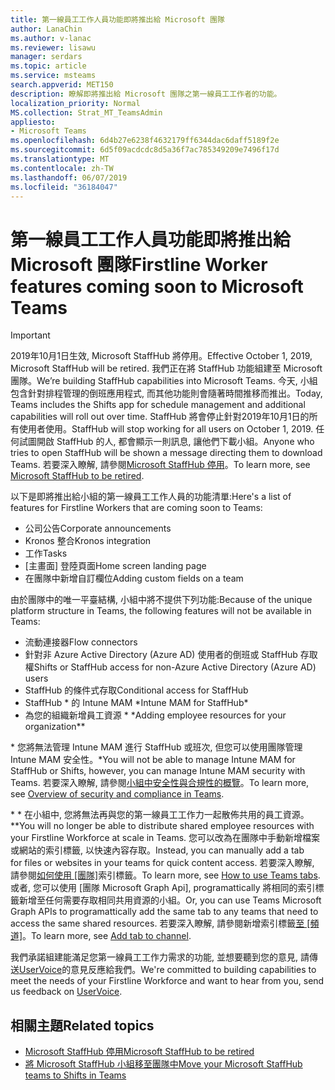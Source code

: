 ```yaml
---
title: 第一線員工工作人員功能即將推出給 Microsoft 團隊
author: LanaChin
ms.author: v-lanac
ms.reviewer: lisawu
manager: serdars
ms.topic: article
ms.service: msteams
search.appverid: MET150
description: 瞭解即將推出給 Microsoft 團隊之第一線員工工作者的功能。
localization_priority: Normal
MS.collection: Strat_MT_TeamsAdmin
appliesto:
- Microsoft Teams
ms.openlocfilehash: 6d4b27e6238f4632179ff6344dac6daff5189f2e
ms.sourcegitcommit: 6d5f09acdcdc8d5a36f7ac785349209e7496f17d
ms.translationtype: MT
ms.contentlocale: zh-TW
ms.lasthandoff: 06/07/2019
ms.locfileid: "36184047"
---
```

# <a name="firstline-worker-features-coming-soon-to-microsoft-teams"></a><span data-ttu-id="d3fb5-103">第一線員工工作人員功能即將推出給 Microsoft 團隊</span><span class="sxs-lookup"><span data-stu-id="d3fb5-103">Firstline Worker features coming soon to Microsoft Teams</span></span>

> [!IMPORTANT]
> <span data-ttu-id="d3fb5-104">2019年10月1日生效, Microsoft StaffHub 將停用。</span><span class="sxs-lookup"><span data-stu-id="d3fb5-104">Effective October 1, 2019, Microsoft StaffHub will be retired.</span></span> <span data-ttu-id="d3fb5-105">我們正在將 StaffHub 功能組建至 Microsoft 團隊。</span><span class="sxs-lookup"><span data-stu-id="d3fb5-105">We’re building StaffHub capabilities into Microsoft Teams.</span></span> <span data-ttu-id="d3fb5-106">今天, 小組包含針對排程管理的倒班應用程式, 而其他功能則會隨著時間推移而推出。</span><span class="sxs-lookup"><span data-stu-id="d3fb5-106">Today, Teams includes the Shifts app for schedule management and additional capabilities will roll out over time.</span></span> <span data-ttu-id="d3fb5-107">StaffHub 將會停止針對2019年10月1日的所有使用者使用。</span><span class="sxs-lookup"><span data-stu-id="d3fb5-107">StaffHub will stop working for all users on October 1, 2019.</span></span> <span data-ttu-id="d3fb5-108">任何試圖開啟 StaffHub 的人, 都會顯示一則訊息, 讓他們下載小組。</span><span class="sxs-lookup"><span data-stu-id="d3fb5-108">Anyone who tries to open StaffHub will be shown a message directing them to download Teams.</span></span> <span data-ttu-id="d3fb5-109">若要深入瞭解, 請參閱[Microsoft StaffHub 停用](microsoft-staffhub-to-be-retired.md)。</span><span class="sxs-lookup"><span data-stu-id="d3fb5-109">To learn more, see [Microsoft StaffHub to be retired](microsoft-staffhub-to-be-retired.md).</span></span>

<span data-ttu-id="d3fb5-110">以下是即將推出給小組的第一線員工工作人員的功能清單:</span><span class="sxs-lookup"><span data-stu-id="d3fb5-110">Here's a list of features for Firstline Workers that are coming soon to Teams:</span></span>

- <span data-ttu-id="d3fb5-111">公司公告</span><span class="sxs-lookup"><span data-stu-id="d3fb5-111">Corporate announcements</span></span>
- <span data-ttu-id="d3fb5-112">Kronos 整合</span><span class="sxs-lookup"><span data-stu-id="d3fb5-112">Kronos integration</span></span>
- <span data-ttu-id="d3fb5-113">工作</span><span class="sxs-lookup"><span data-stu-id="d3fb5-113">Tasks</span></span>
- <span data-ttu-id="d3fb5-114">[主畫面] 登陸頁面</span><span class="sxs-lookup"><span data-stu-id="d3fb5-114">Home screen landing page</span></span>
- <span data-ttu-id="d3fb5-115">在團隊中新增自訂欄位</span><span class="sxs-lookup"><span data-stu-id="d3fb5-115">Adding custom fields on a team</span></span>

<span data-ttu-id="d3fb5-116">由於團隊中的唯一平臺結構, 小組中將不提供下列功能:</span><span class="sxs-lookup"><span data-stu-id="d3fb5-116">Because of the unique platform structure in Teams, the following features will not be available in Teams:</span></span>

- <span data-ttu-id="d3fb5-117">流動連接器</span><span class="sxs-lookup"><span data-stu-id="d3fb5-117">Flow connectors</span></span>
- <span data-ttu-id="d3fb5-118">針對非 Azure Active Directory (Azure AD) 使用者的倒班或 StaffHub 存取權</span><span class="sxs-lookup"><span data-stu-id="d3fb5-118">Shifts or StaffHub access for non-Azure Active Directory (Azure AD) users</span></span>
- <span data-ttu-id="d3fb5-119">StaffHub 的條件式存取</span><span class="sxs-lookup"><span data-stu-id="d3fb5-119">Conditional access for StaffHub</span></span>
- <span data-ttu-id="d3fb5-120">StaffHub \* 的 Intune MAM \*</span><span class="sxs-lookup"><span data-stu-id="d3fb5-120">Intune MAM for StaffHub\*</span></span>
- <span data-ttu-id="d3fb5-121">為您的組織新增員工資源 \* \*</span><span class="sxs-lookup"><span data-stu-id="d3fb5-121">Adding employee resources for your organization\*\*</span></span>

<span data-ttu-id="d3fb5-122">\* 您將無法管理 Intune MAM 進行 StaffHub 或班次, 但您可以使用團隊管理 Intune MAM 安全性。</span><span class="sxs-lookup"><span data-stu-id="d3fb5-122">\*You will not be able to manage Intune MAM for StaffHub or Shifts, however, you can manage Intune MAM security with Teams.</span></span> <span data-ttu-id="d3fb5-123">若要深入瞭解, 請參閱[小組中安全性與合規性的概覽](../../security-compliance-overview.md)。</span><span class="sxs-lookup"><span data-stu-id="d3fb5-123">To learn more, see [Overview of security and compliance in Teams](../../security-compliance-overview.md).</span></span>

<span data-ttu-id="d3fb5-124">\* \* 在小組中, 您將無法再與您的第一線員工工作力一起散佈共用的員工資源。</span><span class="sxs-lookup"><span data-stu-id="d3fb5-124">\*\*You will no longer be able to distribute shared employee resources with your Firstline Workforce at scale in Teams.</span></span> <span data-ttu-id="d3fb5-125">您可以改為在團隊中手動新增檔案或網站的索引標籤, 以快速內容存取。</span><span class="sxs-lookup"><span data-stu-id="d3fb5-125">Instead, you can manually add a tab for files or websites in your teams for quick content access.</span></span> <span data-ttu-id="d3fb5-126">若要深入瞭解, 請參閱[如何使用 [團隊]](https://office365adoption.com/microsoft-teams-tabs/)索引標籤。</span><span class="sxs-lookup"><span data-stu-id="d3fb5-126">To learn more, see [How to use Teams tabs](https://office365adoption.com/microsoft-teams-tabs/).</span></span> <span data-ttu-id="d3fb5-127">或者, 您可以使用 [團隊 Microsoft Graph Api], programattically 將相同的索引標籤新增至任何需要存取相同共用資源的小組。</span><span class="sxs-lookup"><span data-stu-id="d3fb5-127">Or, you can use Teams Microsoft Graph APIs to programattically add the same tab to any teams that need to access the same shared resources.</span></span> <span data-ttu-id="d3fb5-128">若要深入瞭解, 請參閱新增索引標籤[至 [頻道]](https://docs.microsoft.com/graph/api/teamstab-add?view=graph-rest-1.0)。</span><span class="sxs-lookup"><span data-stu-id="d3fb5-128">To learn more, see [Add tab to channel](https://docs.microsoft.com/graph/api/teamstab-add?view=graph-rest-1.0).</span></span>

<span data-ttu-id="d3fb5-129">我們承諾組建能滿足您第一線員工工作力需求的功能, 並想要聽到您的意見, 請傳送[UserVoice](https://microsoftteams.uservoice.com/forums/555103-public-preview/category/182881-developer-platform)的意見反應給我們。</span><span class="sxs-lookup"><span data-stu-id="d3fb5-129">We're committed to building capabilities to meet the needs of your Firstline Workforce and want to hear from you, send us feedback on [UserVoice](https://microsoftteams.uservoice.com/forums/555103-public-preview/category/182881-developer-platform).</span></span>

## <a name="related-topics"></a><span data-ttu-id="d3fb5-130">相關主題</span><span class="sxs-lookup"><span data-stu-id="d3fb5-130">Related topics</span></span>

- [<span data-ttu-id="d3fb5-131">Microsoft StaffHub 停用</span><span class="sxs-lookup"><span data-stu-id="d3fb5-131">Microsoft StaffHub to be retired</span></span>](microsoft-staffhub-to-be-retired.md)
- [<span data-ttu-id="d3fb5-132">將 Microsoft StaffHub 小組移至團隊中</span><span class="sxs-lookup"><span data-stu-id="d3fb5-132">Move your Microsoft StaffHub teams to Shifts in Teams</span></span>](move-staffhub-teams-to-shifts-in-teams.md)